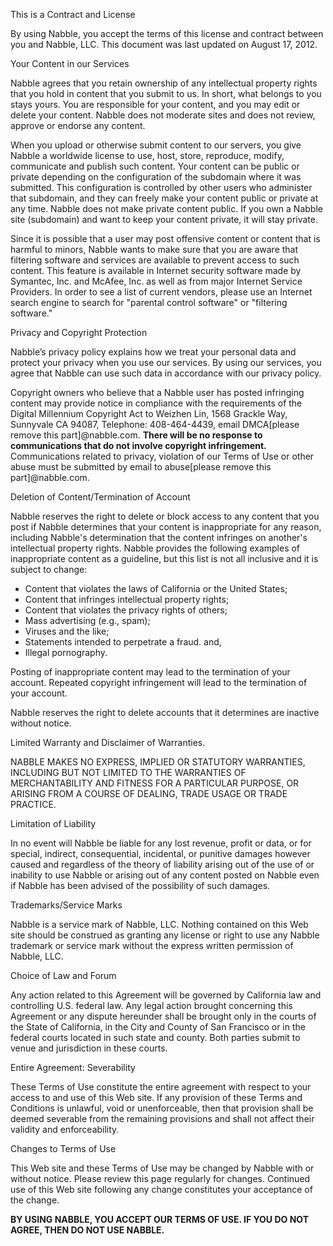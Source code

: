 This is a Contract and License

By using Nabble, you accept the terms of this license and contract between you and Nabble, LLC. This document was last updated on August 17, 2012.

Your Content in our Services

Nabble agrees that you retain ownership of any intellectual property rights that you hold in content that you submit to us. In short, what belongs to you stays yours. You are responsible for your content, and you may edit or delete your content. Nabble does not moderate sites and does not review, approve or endorse any content.

When you upload or otherwise submit content to our servers, you give Nabble a worldwide license to use, host, store, reproduce, modify, communicate and publish such content. Your content can be public or private depending on the configuration of the subdomain where it was submitted. This configuration is controlled by other users who administer that subdomain, and they can freely make your content public or private at any time. Nabble does not make private content public. If you own a Nabble site (subdomain) and want to keep your content private, it will stay private.

Since it is possible that a user may post offensive content or content that is harmful to minors, Nabble wants to make sure that you are aware that filtering software and services are available to prevent access to such content. This feature is available in Internet security software made by Symantec, Inc. and McAfee, Inc. as well as from major Internet Service Providers. In order to see a list of current vendors, please use an Internet search engine to search for "parental control software" or "filtering software."

Privacy and Copyright Protection

Nabble’s privacy policy explains how we treat your personal data and protect your privacy when you use our services. By using our services, you agree that Nabble can use such data in accordance with our privacy policy.

Copyright owners who believe that a Nabble user has posted infringing content may provide notice in compliance with the requirements of the Digital Millennium Copyright Act to Weizhen Lin, 1568 Grackle Way, Sunnyvale CA 94087, Telephone: 408-464-4439, email DMCA\[please remove this part\]@nabble.com. **There will be no response to communications that do not involve copyright infringement.** Communications related to privacy, violation of our Terms of Use or other abuse must be submitted by email to abuse\[please remove this part\]@nabble.com.

Deletion of Content/Termination of Account

Nabble reserves the right to delete or block access to any content that you post if Nabble determines that your content is inappropriate for any reason, including Nabble's determination that the content infringes on another's intellectual property rights. Nabble provides the following examples of inappropriate content as a guideline, but this list is not all inclusive and it is subject to change:

*   Content that violates the laws of California or the United States;
*   Content that infringes intellectual property rights;
*   Content that violates the privacy rights of others;
*   Mass advertising (e.g., spam);
*   Viruses and the like;
*   Statements intended to perpetrate a fraud. and,
*   Illegal pornography.

Posting of inappropriate content may lead to the termination of your account. Repeated copyright infringement will lead to the termination of your account.

Nabble reserves the right to delete accounts that it determines are inactive without notice.

Limited Warranty and Disclaimer of Warranties.

NABBLE MAKES NO EXPRESS, IMPLIED OR STATUTORY WARRANTIES, INCLUDING BUT NOT LIMITED TO THE WARRANTIES OF MERCHANTABILITY AND FITNESS FOR A PARTICULAR PURPOSE, OR ARISING FROM A COURSE OF DEALING, TRADE USAGE OR TRADE PRACTICE.

Limitation of Liability

In no event will Nabble be liable for any lost revenue, profit or data, or for special, indirect, consequential, incidental, or punitive damages however caused and regardless of the theory of liability arising out of the use of or inability to use Nabble or arising out of any content posted on Nabble even if Nabble has been advised of the possibility of such damages.

Trademarks/Service Marks

Nabble is a service mark of Nabble, LLC. Nothing contained on this Web site should be construed as granting any license or right to use any Nabble trademark or service mark without the express written permission of Nabble, LLC.

Choice of Law and Forum

Any action related to this Agreement will be governed by California law and controlling U.S. federal law. Any legal action brought concerning this Agreement or any dispute hereunder shall be brought only in the courts of the State of California, in the City and County of San Francisco or in the federal courts located in such state and county. Both parties submit to venue and jurisdiction in these courts.

Entire Agreement: Severability

These Terms of Use constitute the entire agreement with respect to your access to and use of this Web site. If any provision of these Terms and Conditions is unlawful, void or unenforceable, then that provision shall be deemed severable from the remaining provisions and shall not affect their validity and enforceability.

Changes to Terms of Use

This Web site and these Terms of Use may be changed by Nabble with or without notice. Please review this page regularly for changes. Continued use of this Web site following any change constitutes your acceptance of the change.

**BY USING NABBLE, YOU ACCEPT OUR TERMS OF USE. IF YOU DO NOT AGREE, THEN DO NOT USE NABBLE.**